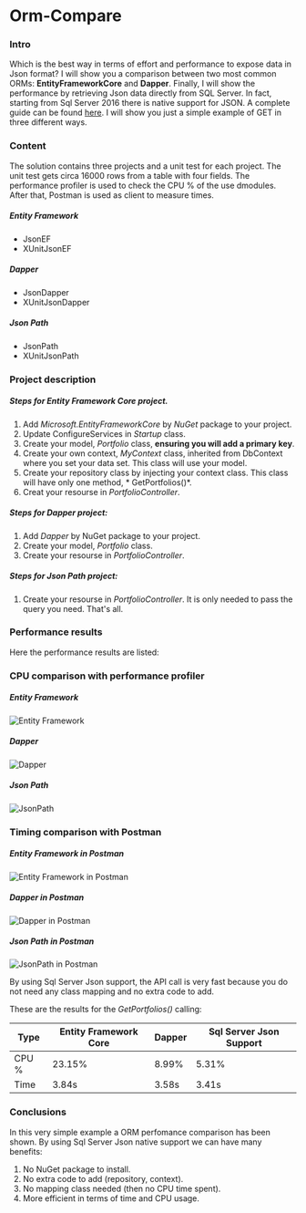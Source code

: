 # Orm-Compare

### Intro
Which is the best way in terms of effort and performance to expose data in Json format? I will show you a comparison between two most common ORMs: **EntityFrameworkCore** and **Dapper**. Finally, I will show the performance by retrieving Json data directly from SQL Server. In fact, starting from Sql Server 2016 there is native support for JSON. A complete guide can be found [here](https://docs.microsoft.com/en-us/sql/relational-databases/json/json-path-expressions-sql-server?view=sql-server-2017). 
I will show you just a simple example of GET in three different ways.


### Content
The solution contains three projects and a unit test for each project. The unit test gets circa 16000 rows from a table with four fields. The performance profiler is used to check the CPU % of the use dmodules. After that, Postman is used as client to measure times.

##### Entity Framework
* JsonEF
* XUnitJsonEF

##### Dapper
* JsonDapper
* XUnitJsonDapper

##### Json Path
* JsonPath
* XUnitJsonPath

### Project description
##### Steps for Entity Framework Core project.
1. Add *Microsoft.EntityFrameworkCore* by *NuGet* package to your project.
2. Update ConfigureServices in *Startup* class.
3. Create your model, *Portfolio* class, **ensuring you will add a primary key**.
4. Create your own context, *MyContext* class, inherited from DbContext where you set your data set. This class will use your model.
5. Create your repository class by injecting your context class. This class will have only one method, * GetPortfolios()*.
6. Creat your resourse in *PortfolioController*.

##### Steps for Dapper project:
1. Add *Dapper* by NuGet package to your project.
2. Create your model, *Portfolio* class.
3. Create your resourse in *PortfolioController*.

##### Steps for Json Path project:
1. Create your resourse in *PortfolioController*. It is only needed to pass the query you need. That's all.




### Performance results
Here the performance results are listed:

### CPU comparison with performance profiler
##### Entity Framework
![Entity Framework](https://github.com/skepee/Orm-Compare/blob/master/screenshots/EF.png)

##### Dapper
![Dapper](https://github.com/skepee/Orm-Compare/blob/master/screenshots/Dapper.png)

##### Json Path
![JsonPath](https://github.com/skepee/Orm-Compare/blob/master/screenshots/JsonPath.png)



### Timing comparison with Postman
##### Entity Framework in Postman
![Entity Framework in Postman](https://github.com/skepee/Orm-Compare/blob/master/screenshots/PostmanEFC.png)


##### Dapper in Postman
![Dapper in Postman](https://github.com/skepee/Orm-Compare/blob/master/screenshots/PostmanDapper.png)


##### Json Path in Postman
![JsonPath in Postman](https://github.com/skepee/Orm-Compare/blob/master/screenshots/PostmanJsonPath.png)


By using Sql Server Json support, the  API call is very fast because you do not need any class mapping and no extra code to add.

These are the results for the *GetPortfolios()* calling:

  Type  | Entity Framework Core | Dapper | Sql Server Json Support
------- | --------------------- | ------ |--------------------------
  CPU % |         23.15%        | 8.99%  |       5.31%
  Time  |         3.84s         | 3.58s  |       3.41s




### Conclusions
In this very simple example a ORM perfomance comparison has been shown. By using Sql Server Json native support we can have many benefits:
1. No NuGet package to install.
2. No extra code to add (repository, context).
3. No mapping class needed (then no CPU time spent).
4. More efficient in terms of time and CPU usage.

